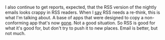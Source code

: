 I also continue to get reports, expected, that the RSS version of the nightly emails looks crappy in RSS readers. When I <a href="http://scripting.com/2020/01/20/144219.html?title=rssRethinkDay2">say</a> RSS needs a re-think, this is what I'm talking about. A base of apps that were designed to copy a non-conforming app that's now <a href="https://www.google.com/reader/about/">gone</a>. Not a good situation. So RSS is good for what it's good for, but don't try to push it to new places. Email is better, but not much. 
